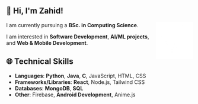 ## 👋 **Hi, I'm Zahid!**

<img src="links.gif" alt="Network of Nodes" align="right" width="100" height="100">

I am currently pursuing a **BSc. in Computing Science**.

I am interested in **Software Development**, **AI/ML projects**, and **Web & Mobile Development**.

## 🌐 **Technical Skills**
- **Languages**: **Python**, **Java**, **C**, JavaScript, HTML, CSS  
- **Frameworks/Libraries**: **React**, Node.js, Tailwind CSS  
- **Databases**: **MongoDB**, **SQL**  
- **Other**: Firebase, **Android Development**, Anime.js  
